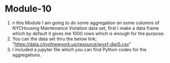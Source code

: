 # Module-10
1. n this Module I am going to do some aggregation on some columns of NYCHousing Maintenance Violation data set, first I make a data frame which by default it gives me 1000 rows which is enough for the purpose.
2. You can the data set thru the below link;
"https://data.cityofnewyork.us/resource/wvxf-dwi5.csv"
3. I included a jupyter file which you can find Python codes for the aggregations. 
